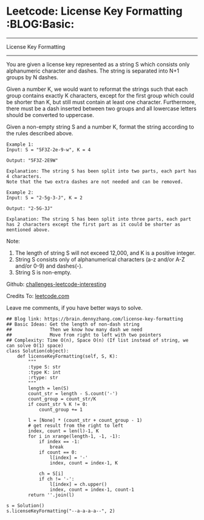 # Leetcode: License Key Formatting     :BLOG:Basic:


---

License Key Formatting  

---

You are given a license key represented as a string S which consists only alphanumeric character and dashes. The string is separated into N+1 groups by N dashes.  

Given a number K, we would want to reformat the strings such that each group contains exactly K characters, except for the first group which could be shorter than K, but still must contain at least one character. Furthermore, there must be a dash inserted between two groups and all lowercase letters should be converted to uppercase.  

Given a non-empty string S and a number K, format the string according to the rules described above.  

    Example 1:
    Input: S = "5F3Z-2e-9-w", K = 4
    
    Output: "5F3Z-2E9W"
    
    Explanation: The string S has been split into two parts, each part has 4 characters.
    Note that the two extra dashes are not needed and can be removed.

    Example 2:
    Input: S = "2-5g-3-J", K = 2
    
    Output: "2-5G-3J"
    
    Explanation: The string S has been split into three parts, each part has 2 characters except the first part as it could be shorter as mentioned above.

Note:  
1.  The length of string S will not exceed 12,000, and K is a positive integer.
2.  String S consists only of alphanumerical characters (a-z and/or A-Z and/or 0-9) and dashes(-).
3.  String S is non-empty.

Github: [challenges-leetcode-interesting](https://github.com/DennyZhang/challenges-leetcode-interesting/tree/master/license-key-formatting)  

Credits To: [leetcode.com](https://leetcode.com/problems/license-key-formatting/description/)  

Leave me comments, if you have better ways to solve.  

    ## Blog link: https://brain.dennyzhang.com/license-key-formatting
    ## Basic Ideas: Get the length of non-dash string
    ##              Then we know how many dash we need
    ##              Move from right to left with two pointers
    ## Complexity: Time O(n), Space O(n) (If list instead of string, we can solve O(1) space)
    class Solution(object):
        def licenseKeyFormatting(self, S, K):
            """
            :type S: str
            :type K: int
            :rtype: str
            """
            length = len(S)
            count_str = length - S.count('-')
            count_group = count_str/K
            if count_str % K != 0:
                count_group += 1
    
            l = [None] * (count_str + count_group - 1)
            # get result from the right to left
            index, count = len(l)-1, K
            for i in xrange(length-1, -1, -1):
                if index == -1:
                    break
                if count == 0:
                    l[index] = '-'
                    index, count = index-1, K
    
                ch = S[i]
                if ch != '-':
                    l[index] = ch.upper()
                    index, count = index-1, count-1
            return ''.join(l)
    
    s = Solution()
    s.licenseKeyFormatting("--a-a-a-a--", 2)